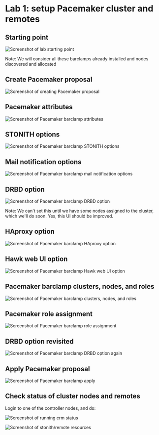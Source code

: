 <!-- .slide: data-state="section-break" id="lab-1" data-menu-title="Lab 1: cluster setup" -->
# Lab 1: setup Pacemaker cluster and remotes


<!-- .slide: data-state="normal" id="starting-point" data-menu-title="Starting point" -->
## Starting point

<img class="full-height" alt="Screenshot of lab starting point"
     data-src="images/hands-on/01-starting-point.png" />

Note:
We will consider all these barclamps already installed and nodes discovered and allocated


<!-- .slide: data-state="normal" id="pacemaker-proposal" data-menu-title="Proposal" -->
## Create Pacemaker proposal

<img class="full-slide" alt="Screenshot of creating Pacemaker proposal"
     data-src="images/hands-on/02-create-pacemaker-proposal.png" />


<!-- .slide: data-state="normal" id="pacemaker-attributes" data-menu-title="Attributes" -->
## Pacemaker attributes

<img class="full-slide" alt="Screenshot of Pacemaker barclamp attributes"
     data-src="images/hands-on/03-pacemaker-attributes.png" />


<!-- .slide: data-state="normal" id="pacemaker-stonith" data-menu-title="STONITH" -->
## STONITH options

<img class="full-slide" alt="Screenshot of Pacemaker barclamp STONITH options"
     data-src="images/hands-on/04-pacemaker-stonith.png" />


<!-- .slide: data-state="normal" id="pacemaker-mail" data-menu-title="Mail notifications" -->
## Mail notification options

<img class="full-slide" alt="Screenshot of Pacemaker barclamp mail notification options"
     data-src="images/hands-on/05-pacemaker-mail-notifications.png" />


<!-- .slide: data-state="normal" id="pacemaker-drbd-1" data-menu-title="DRBD" -->
## DRBD option

<img class="full-slide" alt="Screenshot of Pacemaker barclamp DRBD option"
     data-src="images/hands-on/06-pacemaker-drbd-1.png" />

Note:
We can't set this until we have some nodes assigned to the cluster,
which we'll do soon.  Yes, this UI should be improved.


<!-- .slide: data-state="normal" id="pacemaker-haproxy" data-menu-title="HAproxy" -->
## HAproxy option

<img class="full-slide" alt="Screenshot of Pacemaker barclamp HAproxy option"
     data-src="images/hands-on/07-pacemaker-haproxy.png" />


<!-- .slide: data-state="normal" id="pacemaker-hawk" data-menu-title="Hawk option" -->
## Hawk web UI option

<img class="full-slide" alt="Screenshot of Pacemaker barclamp Hawk web UI option"
     data-src="images/hands-on/08-pacemaker-hawk.png" />


<!-- .slide: data-state="normal" id="pacemaker-bc-roles" data-menu-title="Barclamp roles" -->
## Pacemaker barclamp clusters, nodes, and roles

<img class="full-slide" alt="Screenshot of Pacemaker barclamp clusters, nodes, and roles"
     data-src="images/hands-on/09-pacemaker-deployment-1.png" />


<!-- .slide: data-state="normal" id="pacemaker-role-assignment" data-menu-title="Role assignment" -->
## Pacemaker role assignment

<img class="full-slide" alt="Screenshot of Pacemaker barclamp role assignment"
     data-src="images/hands-on/10-pacemaker-deployment-2.png" />


<!-- .slide: data-state="normal" id="pacemaker-drbd-2" data-menu-title="DRBD again" -->
## DRBD option revisited

<img class="full-slide" alt="Screenshot of Pacemaker barclamp DRBD option again"
     data-src="images/hands-on/11-pacemaker-drbd-2.png" />


<!-- .slide: data-state="normal" id="pacemaker-apply" data-menu-title="Apply" -->
## Apply Pacemaker proposal

<img class="full-slide" alt="Screenshot of Pacemaker barclamp apply"
     data-src="images/hands-on/12-pacemaker-apply.png" />


<!-- .slide: data-state="normal" id="crm-nodes-status" data-menu-title="Check nodes status" -->
## Check status of cluster nodes and remotes

Login to one of the controller nodes, and do:

<img class="full-slide" alt="Screenshot of running crm status"
     data-src="images/hands-on/30-crm-status-1.png" />

<img class="full-slide" alt="Screenshot of stonith/remote resources"
     data-src="images/hands-on/31-crm-status-2.png" />
